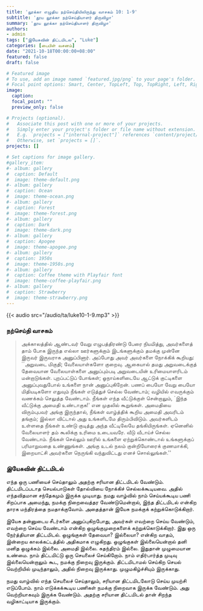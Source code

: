 ```yaml
---
title: 'லூக்கா எழுதிய நற்செய்தியிலிருந்து வாசகம் 10: 1-9'
subtitle: 'தூய லூக்கா நற்செய்தியாளர் திருவிழா'
summary: 'தூய லூக்கா நற்செய்தியாளர் திருவிழா'
authors:
- admin
tags: ["இயேசுவின் திட்டமிடல", "Luke"]
categories: [பைபிள் வசனம்]
date: "2021-10-18T00:00:00+08:00"
featured: false
draft: false

# Featured image
# To use, add an image named `featured.jpg/png` to your page's folder.
# Focal point options: Smart, Center, TopLeft, Top, TopRight, Left, Right, BottomLeft, Bottom, BottomRight
image:
  caption:
  focal_point: ""
  preview_only: false

# Projects (optional).
#   Associate this post with one or more of your projects.
#   Simply enter your project's folder or file name without extension.
#   E.g. `projects = ["internal-project"]` references `content/project/deep-learning/index.md`.
#   Otherwise, set `projects = []`.
projects: []

# Set captions for image gallery.
#gallery_item:
#- album: gallery
#  caption: Default
#  image: theme-default.png
#- album: gallery
#  caption: Ocean
#  image: theme-ocean.png
#- album: gallery
#  caption: Forest
#  image: theme-forest.png
#- album: gallery
#  caption: Dark
#  image: theme-dark.png
#- album: gallery
#  caption: Apogee
#  image: theme-apogee.png
#- album: gallery
#  caption: 1950s
#  image: theme-1950s.png
#- album: gallery
#  caption: Coffee theme with Playfair font
#  image: theme-coffee-playfair.png
#- album: gallery
#  caption: Strawberry
#  image: theme-strawberry.png
---
```


{{< audio src="/audio/ta/luke10-1-9.mp3" >}}

### நற்செய்தி வாசகம்
> அக்காலத்தில் ஆண்டவர் வேறு எழுபத்திரண்டு பேரை நியமித்து, அவர்களைத் தாம் போக இருந்த எல்லா ஊர்களுக்கும் இடங்களுக்கும் தமக்கு முன்னே இருவர் இருவராக அனுப்பினார். அப்போது அவர் அவர்களை நோக்கிக் கூறியது: ``அறுவடை மிகுதி; வேலையாள்களோ குறைவு. ஆகையால் தமது அறுவடைக்குத் தேவையான வேலையாள்களை அனுப்பும்படி அறுவடையின் உரிமையாளரிடம் மன்றாடுங்கள். புறப்பட்டுப் போங்கள்; ஓநாய்களிடையே ஆட்டுக் குட்டிகளை அனுப்புவதுபோல் உங்களை நான் அனுப்புகிறேன். பணப் பையோ வேறு பையோ மிதியடிகளோ எதுவும் நீங்கள் எடுத்துச் செல்ல வேண்டாம்; வழியில் எவருக்கும் வணக்கம் செலுத்த வேண்டாம். நீங்கள் எந்த வீட்டுக்குள் சென்றாலும், `இந்த வீட்டுக்கு அமைதி உண்டாகுக!' என முதலில் கூறுங்கள். அமைதியை விரும்புபவர் அங்கு இருந்தால், நீங்கள் வாழ்த்திக் கூறிய அமைதி அவரிடம் தங்கும்; இல்லா விட்டால் அது உங்களிடமே திரும்பிவிடும். அவர்களிடம் உள்ளதை நீங்கள் உண்டு குடித்து அந்த வீட்டிலேயே தங்கியிருங்கள். ஏனெனில் வேலையாளர் தம் கூலிக்கு உரிமை உடையவரே. வீடு வீடாய்ச் செல்ல வேண்டாம். நீங்கள் செல்லும் ஊரில் உங்களை ஏற்றுக்கொண்டால் உங்களுக்குப் பரிமாறுவதை உண்ணுங்கள். அங்கு உடல் நலம் குன்றியோரைக் குணமாக்கி, இறையாட்சி அவர்களை நெருங்கி வந்துவிட்டது எனச் சொல்லுங்கள்.''

### இயேசுவின் திட்டமிடல்
எந்த ஒரு பணியைச் செய்தாலும் அதற்கு சரியான திட்டமிடல் வேண்டும். திட்டமிடப்படாத செயல்பாடுகள் தோல்வியை நோக்கிச் செல்லக்கூடியவை. அதில் எந்தவிதமான சந்தேகமும் இருக்க முடியாது. நமது வாழ்வில் நாம் செய்யக்கூடிய பணி சிறப்பாக அமைந்து, நமக்கு நிறைவைத்தர வேண்டுமென்றால், இந்த திட்டமிடல் என்கிற தாரக மந்திரத்தை நமதாக்குவோம். அதைத்தான் இயேசு நமக்குக் கற்றுக்கொடுக்கிறார்.

இயேசு தன்னுடைய சீடர்களை அனுப்புகிறபோது, அவர்கள் எவற்றை செய்ய வேண்டும், எவற்றை செய்ய வேண்டாம் என்கிற ஒழுங்குமுறைகளைக் கற்றுக்கொடுக்கிறார். இது ஒரு நேர்த்தியான திட்டமிடல். ஒழுங்குகள் தேவையா? இல்லையா? என்கிற வாதம், இன்றைய காலக்கட்டத்தில் அதிகமாக எழுகிறது. ஒழுங்குகள் இல்லையென்றால் தனி மனித ஒழுக்கம் இல்லை. அமைதி இல்லை. சுதந்திரம் இல்லை. இதுதான் முழுமையான உண்மை. நாம் திட்டமிட்டு ஒரு செயலைச் செய்கிறோம். நாம் எதிர்பார்த்த முடிவு இல்லையென்றாலும் கூட, நமக்கு நிறைவு இருக்கும். திட்டமிடாமல் செய்கிற செயல் வெற்றியில் முடிந்தாலும், அதில் நிறைவு இருக்காது. முழுமகிழ்ச்சியும் இருக்காது.

நமது வாழ்வில் எந்த செயலைச் செய்தாலும், சரியான திட்டமிடலோடு செய்ய முயற்சி எடுப்போம். நாம் எடுக்கக்கூடிய பணிகள் நமக்கு நிறைவாக இருக்க வேண்டும். அது வெற்றியாகவும் இருக்க வேண்டும். அதற்கு சரியான திட்டமிடல் தான் சிறந்த வழிகாட்டியாக இருக்கும்.
